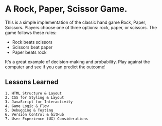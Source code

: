 # A Rock, Paper, Scissor Game.

This is a simple implementation of the classic hand game Rock, Paper, Scissors. Players choose one of three options: rock, paper, or scissors. The game follows these rules:

* Rock beats scissors
* Scissors beat paper
* Paper beats rock

It's a great example of decision-making and probability. Play against the computer and see if you can predict the outcome!


## Lessons Learned

    1. HTML Structure & Layout
    2. CSS for Styling & Layout
    3. JavaScript for Interactivity
    4. Game Logic & Flow
    5. Debugging & Testing
    6. Version Control & GitHub
    7. User Experience (UX) Considerations



